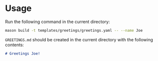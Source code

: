 # Usage

Run the following command in the current directory:

```sh
mason build -t templates/greetings/greetings.yaml -- --name Joe
```

`GREETINGS.md` should be created in the current directory with the following contents:

```md
# Greetings Joe!
```
